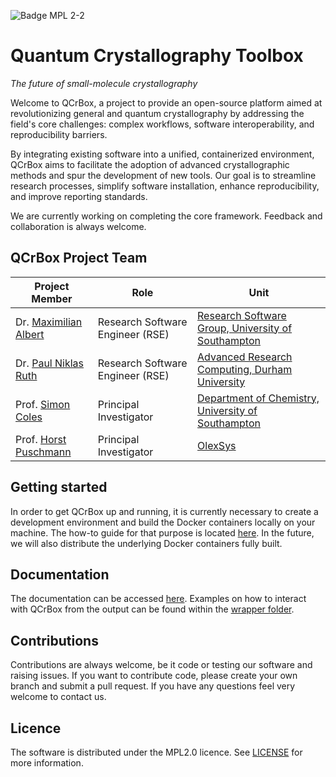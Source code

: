 ![Badge MPL 2-2](https://img.shields.io/badge/License-MPL_2.0-FF7139.svg?style=for-the-badge)

# Quantum Crystallography Toolbox

*The future of small-molecule crystallography*

Welcome to QCrBox, a project to provide an open-source platform aimed at revolutionizing general and
quantum crystallography by addressing the field's core challenges: complex workflows, software
interoperability, and reproducibility barriers.

By integrating existing software into a unified, containerized environment, QCrBox aims to facilitate
the adoption of advanced crystallographic methods and spur the development of new tools. Our goal is
to streamline research processes, simplify software installation, enhance reproducibility, and improve
reporting standards.

We are currently working on completing the core framework. Feedback and collaboration is always welcome.


## QCrBox Project Team
| Project Member                                                                         | Role  | Unit   |
|----------------------------------------------------------------------------------------|-------|--------|
| Dr. [Maximilian Albert](https://github.com/maxalbert)                                  |  Research Software Engineer (RSE) | [Research Software Group, University of Southampton ](https://rsgsoton.net/)                       |
| Dr. [Paul Niklas Ruth](https://github.com/Niolon)                                      |  Research Software Engineer (RSE) | [Advanced Research Computing, Durham University](https://www.durham.ac.uk/research/institutes-and-centres/advanced-research-computing/)                       |
| Prof. [Simon Coles](https://www.southampton.ac.uk/people/5wzkxv/professor-simon-coles) | Principal Investigator      | [Department of Chemistry, University of Southampton](https://www.southampton.ac.uk/research/areas/chemistry) |
| Prof. [Horst Puschmann](https://github.com/mulomulo)                                   | Principal Investigator      | [OlexSys](https://www.olexsys.org/) |


## Getting started

In order to get QCrBox up and running, it is currently necessary to create a development environment and build
the Docker containers locally on your machine. The how-to guide for that purpose is located
[here](https://qcrbox.github.io/QCrBox/how_to_guides/set_up_a_dev_environment/). In the future, we will also
distribute the underlying Docker containers fully built.


## Documentation
The documentation can be accessed [here](https://qcrbox.github.io/QCrBox/). Examples on how to interact with QCrBox
from the output can be found within the [wrapper folder](./wrapper/).


## Contributions

Contributions are always welcome, be it code or testing our software and raising issues. If you want to contribute
code, please create your own branch and submit a pull request. If you have any questions feel very welcome to contact us.


## Licence
The software is distributed under the MPL2.0 licence. See [LICENSE](./LICENSE) for more information.
